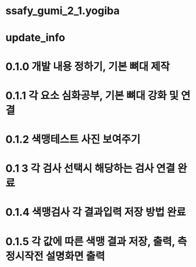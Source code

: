 # ssafy_gumi_2_1.yogiba


# update_info


# 0.1.0 개발 내용 정하기, 기본 뼈대 제작
# 0.1.1 각 요소 심화공부, 기본 뼈대 강화 및 연결
# 0.1.2 색맹테스트 사진 보여주기
# 0.1 3 각 검사 선택시 해당하는 검사 연결 완료
# 0.1.4 색맹검사 각 결과입력 저장 방법 완료
# 0.1.5 각 값에 따른 색맹 결과 저장, 출력, 측정시작전 설명화면 출력